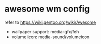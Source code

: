 # awesome wm config

refer to https://wiki.gentoo.org/wiki/Awesome

- wallpaper support: media-gfx/feh
- volume icon: media-sound/volumeicon

